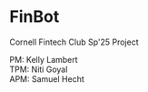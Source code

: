 # FinBot
Cornell Fintech Club Sp'25 Project

PM: Kelly Lambert  
TPM: Niti Goyal  
APM: Samuel Hecht
